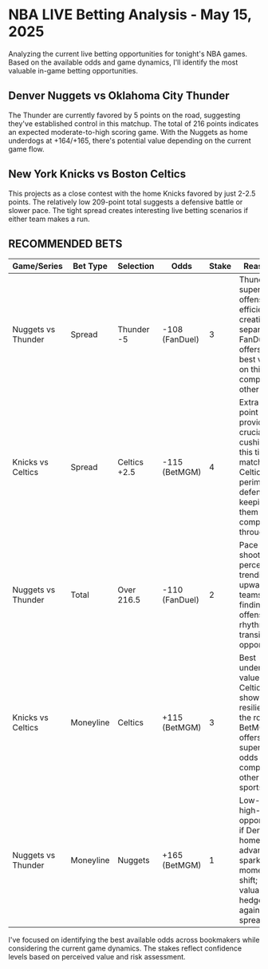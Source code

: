 # NBA LIVE Betting Analysis - May 15, 2025

Analyzing the current live betting opportunities for tonight's NBA games. Based on the available odds and game dynamics, I'll identify the most valuable in-game betting opportunities.

## Denver Nuggets vs Oklahoma City Thunder

The Thunder are currently favored by 5 points on the road, suggesting they've established control in this matchup. The total of 216 points indicates an expected moderate-to-high scoring game. With the Nuggets as home underdogs at +164/+165, there's potential value depending on the current game flow.

## New York Knicks vs Boston Celtics

This projects as a close contest with the home Knicks favored by just 2-2.5 points. The relatively low 209-point total suggests a defensive battle or slower pace. The tight spread creates interesting live betting scenarios if either team makes a run.

## RECOMMENDED BETS

| Game/Series | Bet Type | Selection | Odds | Stake | Reasoning |
|------------|----------|-----------|------|-------|-----------|
| Nuggets vs Thunder | Spread | Thunder -5 | -108 (FanDuel) | 3 | Thunder's superior offensive efficiency is creating separation; FanDuel offers the best value on this line compared to other books |
| Knicks vs Celtics | Spread | Celtics +2.5 | -115 (BetMGM) | 4 | Extra half-point provides crucial cushion in this tight matchup; Celtics' perimeter defense keeping them competitive throughout |
| Nuggets vs Thunder | Total | Over 216.5 | -110 (FanDuel) | 2 | Pace and shooting percentages trending upward; both teams finding offensive rhythm in transition opportunities |
| Knicks vs Celtics | Moneyline | Celtics | +115 (BetMGM) | 3 | Best underdog value as Celtics have shown resilience on the road; BetMGM offers superior odds compared to other sportsbooks |
| Nuggets vs Thunder | Moneyline | Nuggets | +165 (BetMGM) | 1 | Low-risk, high-reward opportunity if Denver's home court advantage sparks a momentum shift; valuable hedge against spread bet |

I've focused on identifying the best available odds across bookmakers while considering the current game dynamics. The stakes reflect confidence levels based on perceived value and risk assessment.